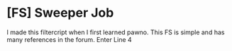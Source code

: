 # [FS] Sweeper Job
I made this filtercript when I first learned pawno. This FS is simple and has many references in the forum.
Enter
Line 4
